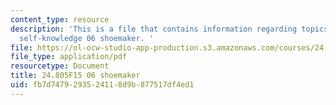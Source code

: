 ```yaml
---
content_type: resource
description: 'This is a file that contains information regarding topics in epistemology:
  self-knowledge 06 shoemaker. '
file: https://ol-ocw-studio-app-production.s3.amazonaws.com/courses/24-805-topics-in-epistemology-self-knowledge-fall-2015/fb7d7479293524118d9b877517df4ed1_MIT24_805F15_06Shoe.pdf
file_type: application/pdf
resourcetype: Document
title: 24.805F15 06 shoemaker
uid: fb7d7479-2935-2411-8d9b-877517df4ed1
---
```

